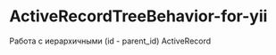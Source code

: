 ActiveRecordTreeBehavior-for-yii
================================

Работа с иерархичными (id - parent_id) ActiveRecord